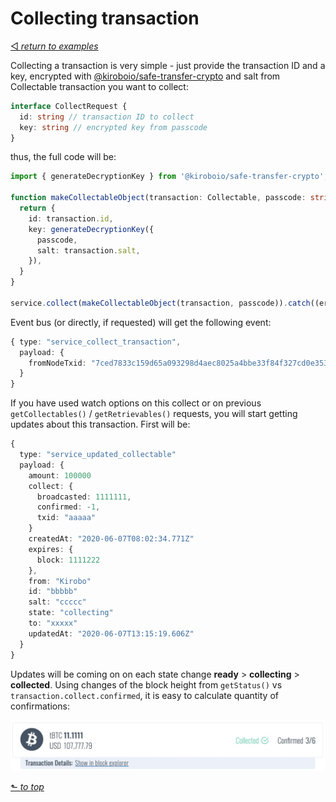 # Collecting transaction
[◅ _return to examples_](examples.md#contents)

Collecting a transaction is very simple - just provide the transaction ID and a key, encrypted with [@kiroboio/safe-transfer-crypto]() and salt from Collectable transaction you want to collect:

```TypeScript
interface CollectRequest {
  id: string // transaction ID to collect
  key: string // encrypted key from passcode
}
```

thus, the full code will be:

```TypeScript
import { generateDecryptionKey } from '@kiroboio/safe-transfer-crypto';

function makeCollectableObject(transaction: Collectable, passcode: string) {
  return {
    id: transaction.id,
    key: generateDecryptionKey({
      passcode,
      salt: transaction.salt,
    }),
  }
}

service.collect(makeCollectableObject(transaction, passcode)).catch((err) => console.log(err))
```
Event bus (or directly, if requested) will get the following event:

```TypeScript
{ type: "service_collect_transaction",
  payload: {
    fromNodeTxid: "7ced7833c159d65a093298d4aec8025a4bbe33f84f327cd0e3531d82774a1b93"
  }
}
```
If you have used watch options on this collect or on previous ```getCollectables()``` / ```getRetrievables()``` requests, you will start getting updates about this transaction. First will be:

```TypeScript
{
  type: "service_updated_collectable"
  payload: {
    amount: 100000
    collect: {
      broadcasted: 1111111,
      confirmed: -1,
      txid: "aaaaa"
    }
    createdAt: "2020-06-07T08:02:34.771Z"
    expires: {
      block: 1111222
    },
    from: "Kirobo"
    id: "bbbbb"
    salt: "ccccc"
    state: "collecting"
    to: "xxxxx"
    updatedAt: "2020-06-07T13:15:19.606Z"
  }
}
```
Updates will be coming on on each state change __ready__ > __collecting__ > __collected__. Using changes of the block height from ```getStatus()``` vs ```transaction.collect.confirmed```, it is easy to calculate quantity of confirmations:

![alt](https://github.com/kiroboio/ki-safe-transfer-lib/raw/develop/docs/examples/screenshots/collected.jpg)

[⬑ _to top_](#collecting-transaction)